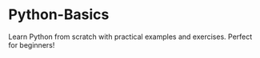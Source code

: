 # Python-Basics
Learn Python from scratch with practical examples and exercises. Perfect for beginners!
